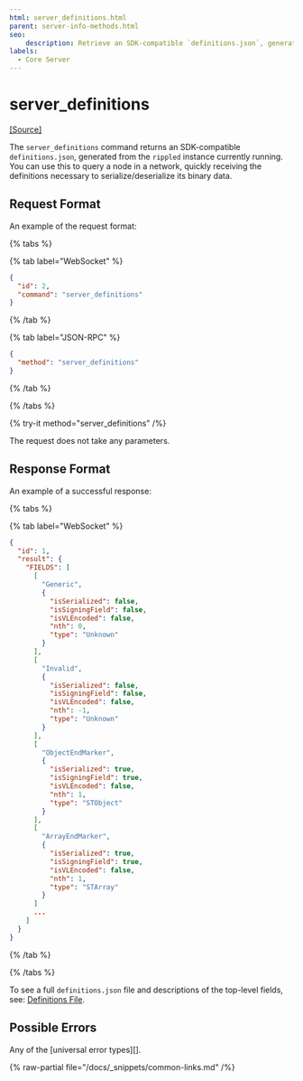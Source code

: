 ```yaml
---
html: server_definitions.html
parent: server-info-methods.html
seo:
    description: Retrieve an SDK-compatible `definitions.json`, generated from the `rippled` instance currently running.
labels:
  - Core Server
---
```

# server_definitions

[[Source]](https://github.com/XRPLF/rippled/blob/1e01cd34f7a216092ed779f291b43324c167167a/src/xrpld/rpc/handlers/ServerInfo.cpp#L41 "Source")

The `server_definitions` command returns an SDK-compatible `definitions.json`, generated from the `rippled` instance currently running. You can use this to query a node in a network, quickly receiving the definitions necessary to serialize/deserialize its binary data.


## Request Format
An example of the request format:

{% tabs %}

{% tab label="WebSocket" %}
```json
{
  "id": 2,
  "command": "server_definitions"
}
```
{% /tab %}

{% tab label="JSON-RPC" %}
```json
{
  "method": "server_definitions"
}
```
{% /tab %}

{% /tabs %}

{% try-it method="server_definitions" /%}

The request does not take any parameters.


## Response Format

An example of a successful response:

{% tabs %}

{% tab label="WebSocket" %}
```json
{
  "id": 1,
  "result": {
    "FIELDS": [
      [
        "Generic",
        {
          "isSerialized": false,
          "isSigningField": false,
          "isVLEncoded": false,
          "nth": 0,
          "type": "Unknown"
        }
      ],
      [
        "Invalid",
        {
          "isSerialized": false,
          "isSigningField": false,
          "isVLEncoded": false,
          "nth": -1,
          "type": "Unknown"
        }
      ],
      [
        "ObjectEndMarker",
        {
          "isSerialized": true,
          "isSigningField": true,
          "isVLEncoded": false,
          "nth": 1,
          "type": "STObject"
        }
      ],
      [
        "ArrayEndMarker",
        {
          "isSerialized": true,
          "isSigningField": true,
          "isVLEncoded": false,
          "nth": 1,
          "type": "STArray"
        }
      ]
      ...
    ]
  }
}
```
{% /tab %}

{% /tabs %}

To see a full `definitions.json` file and descriptions of the top-level fields, see: [Definitions File](../../../protocol/binary-format.md#definitions-file).


## Possible Errors

Any of the [universal error types][].

{% raw-partial file="/docs/_snippets/common-links.md" /%}

